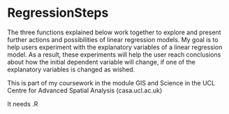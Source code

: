 RegressionSteps
===============

The three functions explained below work together to explore and present further actions and possibilities of linear regression models. My goal is to help users experiment with the explanatory variables of a linear regression model. As a result, these experiments will help the user reach conclusions about how the initial dependent variable will change, if one of the explanatory variables is changed as wished.

This is part of my coursework in the module GIS and Science in the UCL Centre for Advanced Spatial Analysis (casa.ucl.ac.uk)

It needs .R
